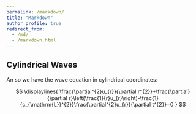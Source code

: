 ```yaml
---
permalink: /markdown/
title: "Markdown"
author_profile: true
redirect_from: 
  - /md/
  - /markdown.html
---
```



## Cylindrical Waves 

An so we have the wave equation in cylindrical coordinates:

$$
\displaylines{
\frac{\partial^{2}u_{r}}{\partial r^{2}}+\frac{\partial}{\partial r}\left(\frac{1}{r}u_{r}\right)-\frac{1}{c_{\mathrm{L}}^{2}}\frac{\partial^{2}u_{r}}{\partial t^{2}}=0
}
$$



